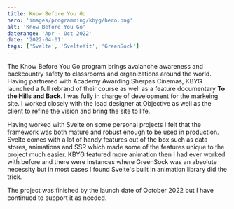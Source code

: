 ```yaml
---
title: Know Before You Go
hero: 'images/programming/kbyg/hero.png'
alt: 'Know Before You Go'
daterange: 'Apr - Oct 2022'
date: '2022-04-01'
tags: ['Svelte', 'SvelteKit', 'GreenSock']
---
```


The Know Before You Go program brings avalanche awareness and backcountry safety to classrooms and organizations around the world. Having partnered with Academy Awarding Sherpas Cinemas, KBYG launched a full 
rebrand of their course as well as a feature documentary **To the Hills and Back**. I was fully in charge of development for the markeing site.  I worked closely with the lead designer at Objective as well as
the client to refine the vision and bring the site to life.

Having worked with Svelte on some personal projects I felt that the framework was both mature and robust enough to be used in production. Svelte comes with a lot of handy features out of the box such as data stores, 
animations and SSR which made some of the features unique to the project much easier. KBYG featured more animation then I had ever worked with before and there were instances where GreenSock was an absolute 
necessity but in most cases I found Svelte's built in animation library did the trick.

The project was finished by the launch date of October 2022 but I have continued to support it as needed.